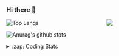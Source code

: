 ### Hi there 👋

<!--
**tao8687/tao8687** is a ✨ _special_ ✨ repository because its `README.md` (this file) appears on your GitHub profile.

Here are some ideas to get you started:

- 🔭 I’m currently working on ...
- 🌱 I’m currently learning ...
- 👯 I’m looking to collaborate on ...
- 🤔 I’m looking for help with ...
- 💬 Ask me about ...
- 📫 How to reach me: ...
- 😄 Pronouns: ...
- ⚡ Fun fact: ...
-->

<img align='right' src="https://media.giphy.com/media/M9gbBd9nbDrOTu1Mqx/giphy.gif" width="240">

  
![Top Langs](https://github-readme-stats.vercel.app/api/top-langs/?username=tao8687&layout=compact&title_color=23238E&text_color=A67D3D)

![Anurag's github stats](https://github-readme-stats.vercel.app/api?username=tao8687&show_icons=true&&text_color=A67D3D&title_color=23238E&show_icons=false&count_private=true&hide=stars)

<details>
  <summary>:zap: Coding Stats</summary>
  <br>
    
<!--START_SECTION:waka-->
![Code Time](http://img.shields.io/badge/Code%20Time-1%2C809%20hrs%2053%20mins-blue)

![Profile Views](http://img.shields.io/badge/Profile%20Views-0-blue)

**🐱 My GitHub Data** 

> 📦 1.5 MB Used in GitHub's Storage 
 > 
> 🏆 373 Contributions in the Year 2024
 > 
> 🚫 Not Opted to Hire
 > 
> 📜 62 Public Repositories 
 > 
> 🔑 25 Private Repositories 
 > 
**I'm an Early 🐤** 

```text
🌞 Morning                1589 commits        ██████████████████████░░░   88.18 % 
🌆 Daytime                90 commits          █░░░░░░░░░░░░░░░░░░░░░░░░   04.99 % 
🌃 Evening                119 commits         ██░░░░░░░░░░░░░░░░░░░░░░░   06.60 % 
🌙 Night                  4 commits           ░░░░░░░░░░░░░░░░░░░░░░░░░   00.22 % 
```
📅 **I'm Most Productive on Wednesday** 

```text
Monday                   259 commits         ████░░░░░░░░░░░░░░░░░░░░░   14.37 % 
Tuesday                  245 commits         ███░░░░░░░░░░░░░░░░░░░░░░   13.60 % 
Wednesday                315 commits         ████░░░░░░░░░░░░░░░░░░░░░   17.48 % 
Thursday                 239 commits         ███░░░░░░░░░░░░░░░░░░░░░░   13.26 % 
Friday                   255 commits         ████░░░░░░░░░░░░░░░░░░░░░   14.15 % 
Saturday                 249 commits         ███░░░░░░░░░░░░░░░░░░░░░░   13.82 % 
Sunday                   240 commits         ███░░░░░░░░░░░░░░░░░░░░░░   13.32 % 
```


📊 **This Week I Spent My Time On** 

```text
🕑︎ Time Zone: Asia/Shanghai

💬 Programming Languages: 
C++                      16 hrs 44 mins      █████████████░░░░░░░░░░░░   53.30 % 
Lua                      4 hrs 14 mins       ███░░░░░░░░░░░░░░░░░░░░░░   13.50 % 
Other                    2 hrs 41 mins       ██░░░░░░░░░░░░░░░░░░░░░░░   08.57 % 
Python                   1 hr 48 mins        █░░░░░░░░░░░░░░░░░░░░░░░░   05.75 % 
CMake                    1 hr 28 mins        █░░░░░░░░░░░░░░░░░░░░░░░░   04.70 % 

🔥 Editors: 
VS Code                  28 hrs 39 mins      ███████████████████████░░   91.18 % 
Cursor                   2 hrs 46 mins       ██░░░░░░░░░░░░░░░░░░░░░░░   08.82 % 

🐱‍💻 Projects: 
cartographer_ros         14 hrs 36 mins      ████████████░░░░░░░░░░░░░   46.49 % 
cartographer             9 hrs 48 mins       ████████░░░░░░░░░░░░░░░░░   31.20 % 
nicegui_ros1_ws          1 hr 39 mins        █░░░░░░░░░░░░░░░░░░░░░░░░   05.28 % 
src                      1 hr 39 mins        █░░░░░░░░░░░░░░░░░░░░░░░░   05.26 % 
cartographer_ws          1 hr 30 mins        █░░░░░░░░░░░░░░░░░░░░░░░░   04.80 % 

💻 Operating System: 
Linux                    31 hrs 25 mins      █████████████████████████   100.00 % 
```

**I Mostly Code in C++** 

```text
C++                      11 repos            ████████░░░░░░░░░░░░░░░░░   31.43 % 
Python                   10 repos            ███████░░░░░░░░░░░░░░░░░░   28.57 % 
JavaScript               2 repos             █░░░░░░░░░░░░░░░░░░░░░░░░   05.71 % 
Batchfile                1 repo              █░░░░░░░░░░░░░░░░░░░░░░░░   02.86 % 
HTML                     1 repo              █░░░░░░░░░░░░░░░░░░░░░░░░   02.86 % 
```



**Timeline**

![Lines of Code chart](https://raw.githubusercontent.com/tao8687/tao8687/master/assets/bar_graph.png)


 Last Updated on 16/12/2024 01:52:14 UTC
<!--END_SECTION:waka-->
</details>
